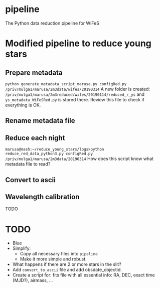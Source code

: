 # pipeline
The Python data reduction pipeline for WiFeS

# Modified pipeline to reduce young stars
## Prepare metadata
`python generate_metadata_script_marusa.py configRed.py /priv/mulga1/marusa/2m3data/wifes/20190314`
A new folder is created:
`/priv/mulga1/marusa/2m3reduced/wifes/20190114/reduced_r_ys` and `ys_metadata_WiFeSRed.py` is stored there. Review this file to check if everything is OK.
## Rename metadata file
## Reduce each night
`marusa@mash:~/reduce_young_stars/logs>python reduce_red_data_python3.py configRed.py /priv/mulga1/marusa/2m3data/20190314`
How does this script know what metadata file to read?
## Convert to ascii
## Wavelength calibration
TODO

# TODO
- Blue
- Simplify:
  - Copy all necessary files into `pipeline`
  - Make it more simple and robust.
- What happens if there are 2 or more stars in the slit?
- Add `convert_to_ascii` file and add obsdate_objectid.
- Create a script for: fits file with all essential info: RA, DEC, exact time (MJD?), airmass, ...
